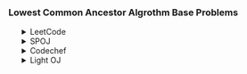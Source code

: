 ### Lowest Common Ancestor Algrothm Base Problems
<ul>
    <details>
        <summary>LeetCode</summary>
        <ol>
            <li>Problem: <a href="https://leetcode.com/problems/kth-ancestor-of-a-tree-node/">Kth Ancestor of a Tree Node</a></li>
            <ul>
                <li>Solution: <a href="../../LeetCode/Kth_Ancestor_of_a_Tree_Node.md">Kth Ancestor of a Tree Node</a></li>
            </ul>
            <li>Problem: <a href="https://leetcode.com/problems/lowest-common-ancestor-of-a-binary-search-tree/">lowest common ancestor of a binary search tree</a></li>
            <li>Problem: <a href="https://leetcode.com/problems/lowest-common-ancestor-of-a-binary-tree">Lowest Common Ancestor of a Binary Tree</a></li>
            <li>Problem: <a href="https://leetcode.com/problems/lowest-common-ancestor-of-deepest-leaves/">Lowest Common Ancestor of Deepest Leaves</a></li>
        </ol>
    </details>
    <details>
        <summary>SPOJ</summary>
        <ol>
            <li>Problem: <a href="https://www.spoj.com/problems/ADAVISIT/">Ada and Plum</a></li>
            <ul>
                <li>Solution: <a href="../../Spoj/AdaAndPlum.md">Ada and Plum</a></li>
            </ul>
            <li>Problem: <a href="https://www.spoj.com/problems/LCASQ/">Lowest Common Ancestor</a></li>
            <ul>
                <li>Solution: <a href="../../Spoj/LowestCommonAncestor.md">Lowest Common Ancestor</a></li>
            </ul>
        </ol>
    </details>
    <details>
        <summary>Codechef</summary>
        <b> All problems are added from CODECHEF searching tag , so one or more problems may be not LCA based problem</b>
        <ol>
            <li>Problem: <a href="https://www.codechef.com/problems/RBTREE">Chef and Red Black Tree</a></li>
            <li>Problem: <a href="https://www.codechef.com/problems/BINTREEQ">Queries on a Binary Tree</a></li>
            <li>Problem: <a href="https://www.codechef.com/problems/ENOC1">Nuttela Path Unit</a></li>
            <li>Problem: <a href="https://www.codechef.com/problems/TRIPS">Children Trips</a></li>
            <li>Problem: <a href="https://www.codechef.com/problems/CHEFTRIP">Chefina on a Trip</a></li>
            <li>Problem: <a href="https://www.codechef.com/problems/TALCA">Lowest Common Ancestor</a></li>
            <li>Problem: <a href="https://www.codechef.com/problems/UPDTREE">Updating Edges on Trees</a></li>
            <li>Problem: <a href="https://www.codechef.com/problems/SUBTREE">Festivals</a></li>
        </ol>
    </details>
    <details>
        <summary>Light OJ</summary>
        <ol>
            <li>Problem: <a href="https://lightoj.com/problem/greatest-parent">Greatest Parent</a></li>
            <ul>
                <li>Solution: <a href="../../LightOj/Greatest_Parent.md">Greatest Parent</a></li>
            </ul>
            <li>Problem: <a href="https://lightoj.com/problem/a-secret-mission">A Secret Mission</a></li>
            <ul>
                <li>Solution: <a href="../../LightOj/A_Secret_Mission.md">A Secret Mission</a></li>
            </ul>
        </ol>
    </details>
</ul>
